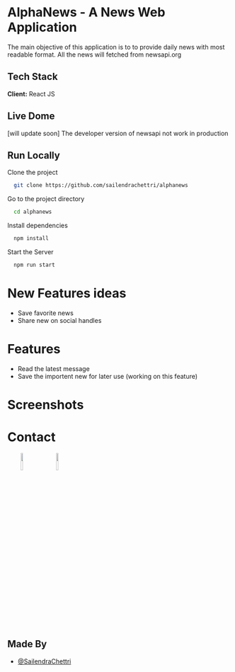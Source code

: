 
# AlphaNews - A News Web Application

The main objective of this application is to to provide daily news with most readable format. All the news will fetched from newsapi.org
## Tech Stack

**Client:** React JS
  
## Live Dome

[will update soon]
The developer version of newsapi not work in production

## Run Locally

Clone the project

```bash
  git clone https://github.com/sailendrachettri/alphanews
```

Go to the project directory

```bash 
  cd alphanews
```

Install dependencies

```bash
  npm install 
```

Start the Server

```bash
  npm run start
```

# New Features ideas
- Save favorite news
- Share new on social handles

# Features

- Read the latest message
- Save the importent new for later use (working on this feature)

# Screenshots
<!-- <p><img src="https://drive.google.com/uc?export=view&id=1CfRqaNtp5veOOG89OT2dms7jcTj9_hjI" alt="Front page"></p>
<p><img src="https://drive.google.com/uc?export=view&id=1vwyMtSnmM4VE_JxFwU3j_NWsGzkXkp7w" alt="Home page"> </p>
<p><img src="https://drive.google.com/uc?export=view&id=1pS816Z0U9yqkF6rpFumNTD52xdDB6vgT" alt="Home page darkmode"> </p>
<p><img src="https://drive.google.com/uc?export=view&id=1dpLWuINxwDkrRwHFlGNsvuyE2siVlUhe" alt="About Page"> </p> -->

# Contact
<p><span style="margin-right: 30px;"></span><a href="https://www.linkedin.com/in/sailendrachettri/"><img target="_blank" src="https://cdn.jsdelivr.net/gh/devicons/devicon/icons/linkedin/linkedin-original.svg" style="width: 10%;"></a><span style="margin-right: 30px;"></span><a href="https://github.com/sailendrachettri/"><img target="_blank" src="https://cdn.jsdelivr.net/gh/devicons/devicon/icons/github/github-original.svg" style="width: 10%;"></a></p>

## Made By
- [@SailendraChettri](https://github.com/sailendrachettri)
